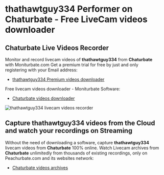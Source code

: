 # thathawtguy334 Performer on Chaturbate - Free LiveCam videos downloader

## Chaturbate Live Videos Recorder

Monitor and record livecam videos of **thathawtguy334** from **Chaturbate** with Moniturbate.com
Get a premium trial for free by just and only registering with your Email address:
* [thathawtguy334 Premium videos downloader](https://moniturbate.com/request-demo-licence-key.html)

Free livecam videos downloader - Moniturbate Software:
* [Chaturbate videos downloader](https://moniturbate.com/moniturbate-download-software.html)

![thathawtguy334 livecam videos recorder](https://peachurnet.com/templates/moniturbate-software.png)


## Capture thathawtguy334 videos from the Cloud and watch your recordings on Streaming

Without the need of downloading a software, capture **thathawtguy334** livecam videos from **Chaturbate** 100% online.
Watch Livecam archives from **Chaturbate** unlimitedly from thousands of existing recordings, only on Peachurbate.com and its websites network:
* [Chaturbate videos archives](https://peachurnet.com/)